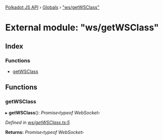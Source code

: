 [Polkadot JS API](../README.md) › [Globals](../globals.md) › ["ws/getWSClass"](_ws_getwsclass_.md)

# External module: "ws/getWSClass"

## Index

### Functions

* [getWSClass](_ws_getwsclass_.md#getwsclass)

## Functions

###  getWSClass

▸ **getWSClass**(): *Promise‹typeof WebSocket›*

*Defined in [ws/getWSClass.ts:5](https://github.com/polkadot-js/api/blob/2d40d370f/packages/rpc-provider/src/ws/getWSClass.ts#L5)*

**Returns:** *Promise‹typeof WebSocket›*
